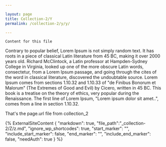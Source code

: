 ```yaml
---

layout: page
title: Collection-2/Y
permalink: /collection-2/y/y/

---
```


```
Content for this file
```
Contrary to popular belief, Lorem Ipsum is not simply random text. It has roots in a piece of classical Latin literature from 45 BC, making it over 2000 years old. Richard McClintock, a Latin professor at Hampden-Sydney College in Virginia, looked up one of the more obscure Latin words, consectetur, from a Lorem Ipsum passage, and going through the cites of the word in classical literature, discovered the undoubtable source. Lorem Ipsum comes from sections 1.10.32 and 1.10.33 of "de Finibus Bonorum et Malorum" (The Extremes of Good and Evil) by Cicero, written in 45 BC. This book is a treatise on the theory of ethics, very popular during the Renaissance. The first line of Lorem Ipsum, "Lorem ipsum dolor sit amet..", comes from a line in section 1.10.32.


<!-- START_EXPOSED_SECTION -->
That's the page.url  file from collection_2
<!-- END_EXPOSED_SECTION -->

{% 
    ExternalSiteContent  {
        "markdown": true,
        "file_path":"_collection-2/Z/z.md", 
        "ignore_wp_shortcodes": true, 
        "start_marker": "<!-- START MARKER 1 -->", 
        "include_start_marker": false,
        "end_marker": "<!-- END MARKER 1 -->",
        "include_end_marker": false,
        "needAuth": true 
    }
%}